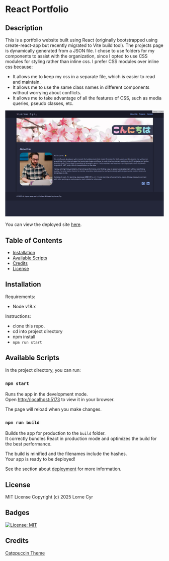 # React Portfolio

## Description

This is a portfolio website built using React (originally bootstrapped using create-react-app but recently migrated to Vite build tool). The projects page is dynamically generated from a JSON file. I chose to use folders for my components to assist with the organization, since I opted to use CSS modules for styling rather than inline css. I prefer CSS modules over inline css because:

- It allows me to keep my css in a separate file, which is easier to read and maintain.
- It allows me to use the same class names in different components without worrying about conflicts.
- It allows me to take advantage of all the features of CSS, such as media queries, pseudo classes, etc.

![Screenshot of the deployed site](screenshot.png)

You can view the deployed site [here](https://llourn.github.io/react-portfolio).

## Table of Contents

- [Installation](#installation)
- [Available Scripts](#available-scripts)
- [Credits](#credits)
- [License](#license)

## Installation

Requirements:

- Node v18.x

Instructions:

- clone this repo.
- cd into project directory
- npm install
- `npm run start`

## Available Scripts

In the project directory, you can run:

### `npm start`

Runs the app in the development mode.\
Open [http://localhost:5173](http://localhost:5173) to view it in your browser.

The page will reload when you make changes.

### `npm run build`

Builds the app for production to the `build` folder.\
It correctly bundles React in production mode and optimizes the build for the best performance.

The build is minified and the filenames include the hashes.\
Your app is ready to be deployed!

See the section about [deployment](https://facebook.github.io/create-react-app/docs/deployment) for more information.

## License

MIT License Copyright (c) 2025 Lorne Cyr

## Badges

[![License: MIT](https://img.shields.io/badge/License-MIT-yellow.svg)](https://opensource.org/licenses/MIT)

## Credits

[Catppuccin Theme](https://github.com/catppuccin/catppuccin)
